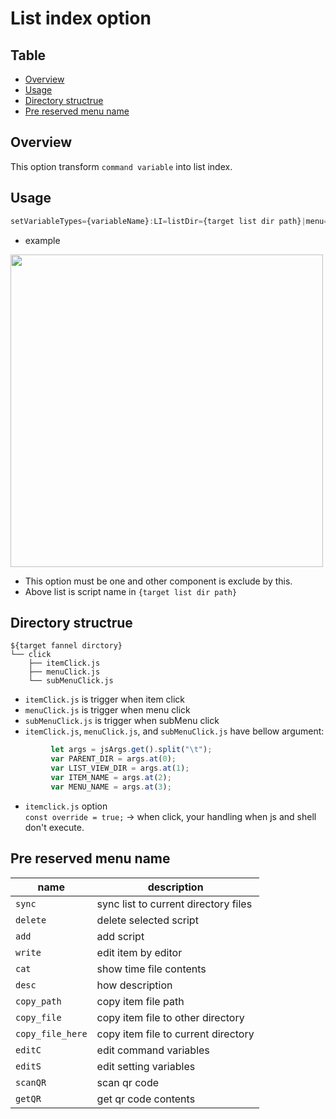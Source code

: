 
# List index option


Table
-----------------
* [Overview](#overview)
* [Usage](#usage)
* [Directory structrue](#directory-structrue)
* [Pre reserved menu name](#pre-reserved-menu-name)


## Overview

This option transform `command variable` into list index.


## Usage  

```js.js
setVariableTypes={variableName}:LI=listDir={target list dir path}|menu={menuName1}(&subMenuName1&subMenuName2..}!{menuName2}(&subMenuName21&subMenuName22..}(|prefix={grep prefix})(|suffix={grep suffix})
```

- example
  
<img src="https://github.com/puutaro/CommandClick/assets/55217593/7a73a987-a71a-461a-8f54-12eea684b162" width="500">  

- This option must be one and other component is exclude by this.  
- Above list is script name in `{target list dir path}`  


## Directory structrue  

```
${target fannel dirctory}
└── click
    ├── itemClick.js
    ├── menuClick.js
    └── subMenuClick.js
```

- `itemClick.js` is trigger when item click  
- `menuClick.js` is trigger when menu click  
- `subMenuClick.js` is trigger when subMenu click  
- `itemClick.js`, `menuClick.js`, and `subMenuClick.js` have bellow argument:
   
```js.js 
	     let args = jsArgs.get().split("\t");   
	     var PARENT_DIR = args.at(0);  
	     var LIST_VIEW_DIR = args.at(1);  
	     var ITEM_NAME = args.at(2);  
	     var MENU_NAME = args.at(3);
```

- `itemclick.js` option  
`const override = true;` -> when click, your handling when js and shell don't execute.  


## Pre reserved menu name  

| name| description  |
| --------- | --------- |
| `sync` | sync list to current directory files |
| `delete` | delete selected script |
| `add` | add script |
| `write` | edit item by editor  |
| `cat` | show time file contents  |
| `desc` | how description |
| `copy_path` | copy item file path |
| `copy_file` | copy item file to other directory |
| `copy_file_here` | copy item file to current directory |
| `editC` | edit command variables |
| `editS` | edit setting variables |
| `scanQR` | scan qr code |
| `getQR` | get qr code contents |

